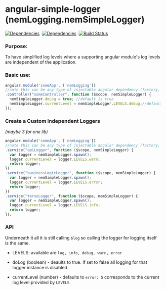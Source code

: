 angular-simple-logger (nemLogging.nemSimpleLogger)
==============
[![Dependencies](https://david-dm.org/nmccready/angular-simple-logger.png)](https://david-dm.org/nmccready/angular-simple-logger)&nbsp;
[![Dependencies](https://david-dm.org/nmccready/angular-simple-logger.png)](https://david-dm.org/nmccready/angular-simple-logger)&nbsp;
[![Build Status](https://travis-ci.org/nmccready/angular-simple-logger.png?branch=master)](https://travis-ci.org/nmccready/angular-simple-logger)


### Purpose:
To have simplified log levels where a supporting angular module's log levels are independent of the application.


### Basic use:

```js
angular.module('someApp', ['nemLogging'])
//note this can be any type of injectable angular dependency (factory, service.. etc)
.controller("someController", function ($scope, nemSimpleLogger) {
  nemSimpleLogger.doLog = true; //default is true
  nemSimpleLogger.currentLevel = nemSimpleLogger.LEVELS.debug;//defaults to error only
});  
```

### Create a Custom Independent Loggers
*(maybe 3 for one lib)*

```js
angular.module('someApp', ['nemLogging'])
//note this can be any type of injectable angular dependency (factory, service.. etc)
.service("apiLogger", function ($scope, nemSimpleLogger) {
  var logger = nemSimpleLogger.spawn();
  logger.currentLevel = logger.LEVELS.warn;
  return logger;
})
.service("businessLogicLogger", function ($scope, nemSimpleLogger) {
  var logger = nemSimpleLogger.spawn();
  logger.currentLevel = logger.LEVELS.error;
  return logger;
})
.service("terseLogger", function ($scope, nemSimpleLogger) {
  var logger = nemSimpleLogger.spawn();
  logger.currentLevel = logger.LEVELS.info;
  return logger;
});  
```

### API
Underneath it all it is still calling `$log` so calling the logger for logging itself is the same.

- LEVELS: available are `log, info, debug, warn, error`

- doLog (boolean) - deaults to true. If set to false all logging for that logger instance is disabled.

- currentLevel (number) - defaults to `error: 5` corresponds to the current log level provided by `LEVELS`.
